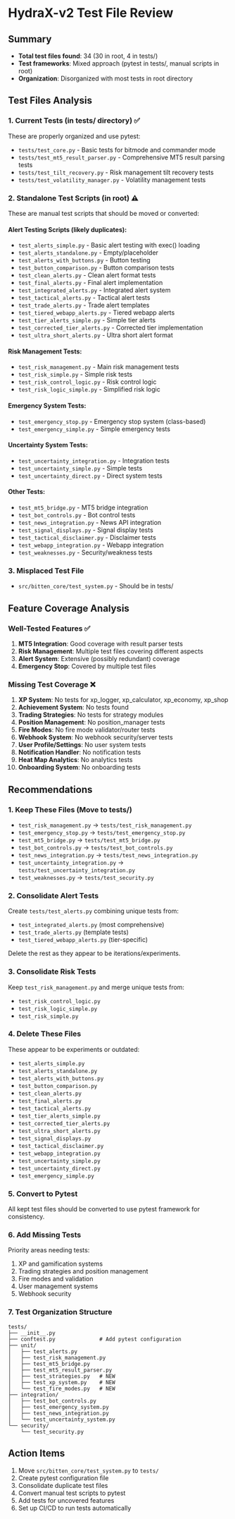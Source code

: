 # HydraX-v2 Test File Review

## Summary
- **Total test files found**: 34 (30 in root, 4 in tests/)
- **Test frameworks**: Mixed approach (pytest in tests/, manual scripts in root)
- **Organization**: Disorganized with most tests in root directory

## Test Files Analysis

### 1. Current Tests (in tests/ directory) ✅
These are properly organized and use pytest:
- `tests/test_core.py` - Basic tests for bitmode and commander mode
- `tests/test_mt5_result_parser.py` - Comprehensive MT5 result parsing tests
- `tests/test_tilt_recovery.py` - Risk management tilt recovery tests  
- `tests/test_volatility_manager.py` - Volatility management tests

### 2. Standalone Test Scripts (in root) ⚠️
These are manual test scripts that should be moved or converted:

#### Alert Testing Scripts (likely duplicates):
- `test_alerts_simple.py` - Basic alert testing with exec() loading
- `test_alerts_standalone.py` - Empty/placeholder
- `test_alerts_with_buttons.py` - Button testing
- `test_button_comparison.py` - Button comparison tests
- `test_clean_alerts.py` - Clean alert format tests
- `test_final_alerts.py` - Final alert implementation
- `test_integrated_alerts.py` - Integrated alert system
- `test_tactical_alerts.py` - Tactical alert tests
- `test_trade_alerts.py` - Trade alert templates
- `test_tiered_webapp_alerts.py` - Tiered webapp alerts
- `test_tier_alerts_simple.py` - Simple tier alerts
- `test_corrected_tier_alerts.py` - Corrected tier implementation
- `test_ultra_short_alerts.py` - Ultra short alert format

#### Risk Management Tests:
- `test_risk_management.py` - Main risk management tests
- `test_risk_simple.py` - Simple risk tests
- `test_risk_control_logic.py` - Risk control logic
- `test_risk_logic_simple.py` - Simplified risk logic

#### Emergency System Tests:
- `test_emergency_stop.py` - Emergency stop system (class-based)
- `test_emergency_simple.py` - Simple emergency tests

#### Uncertainty System Tests:
- `test_uncertainty_integration.py` - Integration tests
- `test_uncertainty_simple.py` - Simple tests
- `test_uncertainty_direct.py` - Direct system tests

#### Other Tests:
- `test_mt5_bridge.py` - MT5 bridge integration
- `test_bot_controls.py` - Bot control tests
- `test_news_integration.py` - News API integration
- `test_signal_displays.py` - Signal display tests
- `test_tactical_disclaimer.py` - Disclaimer tests
- `test_webapp_integration.py` - Webapp integration
- `test_weaknesses.py` - Security/weakness tests

### 3. Misplaced Test File
- `src/bitten_core/test_system.py` - Should be in tests/

## Feature Coverage Analysis

### Well-Tested Features ✅
1. **MT5 Integration**: Good coverage with result parser tests
2. **Risk Management**: Multiple test files covering different aspects
3. **Alert System**: Extensive (possibly redundant) coverage
4. **Emergency Stop**: Covered by multiple test files

### Missing Test Coverage ❌
1. **XP System**: No tests for xp_logger, xp_calculator, xp_economy, xp_shop
2. **Achievement System**: No tests found
3. **Trading Strategies**: No tests for strategy modules
4. **Position Management**: No position_manager tests
5. **Fire Modes**: No fire mode validator/router tests
6. **Webhook System**: No webhook security/server tests
7. **User Profile/Settings**: No user system tests
8. **Notification Handler**: No notification tests
9. **Heat Map Analytics**: No analytics tests
10. **Onboarding System**: No onboarding tests

## Recommendations

### 1. Keep These Files (Move to tests/)
- `test_risk_management.py` → `tests/test_risk_management.py`
- `test_emergency_stop.py` → `tests/test_emergency_stop.py` 
- `test_mt5_bridge.py` → `tests/test_mt5_bridge.py`
- `test_bot_controls.py` → `tests/test_bot_controls.py`
- `test_news_integration.py` → `tests/test_news_integration.py`
- `test_uncertainty_integration.py` → `tests/test_uncertainty_integration.py`
- `test_weaknesses.py` → `tests/test_security.py`

### 2. Consolidate Alert Tests
Create `tests/test_alerts.py` combining unique tests from:
- `test_integrated_alerts.py` (most comprehensive)
- `test_trade_alerts.py` (template tests)
- `test_tiered_webapp_alerts.py` (tier-specific)

Delete the rest as they appear to be iterations/experiments.

### 3. Consolidate Risk Tests
Keep `test_risk_management.py` and merge unique tests from:
- `test_risk_control_logic.py`
- `test_risk_logic_simple.py`
- `test_risk_simple.py`

### 4. Delete These Files
These appear to be experiments or outdated:
- `test_alerts_simple.py`
- `test_alerts_standalone.py` 
- `test_alerts_with_buttons.py`
- `test_button_comparison.py`
- `test_clean_alerts.py`
- `test_final_alerts.py`
- `test_tactical_alerts.py`
- `test_tier_alerts_simple.py`
- `test_corrected_tier_alerts.py`
- `test_ultra_short_alerts.py`
- `test_signal_displays.py`
- `test_tactical_disclaimer.py`
- `test_webapp_integration.py`
- `test_uncertainty_simple.py`
- `test_uncertainty_direct.py`
- `test_emergency_simple.py`

### 5. Convert to Pytest
All kept test files should be converted to use pytest framework for consistency.

### 6. Add Missing Tests
Priority areas needing tests:
1. XP and gamification systems
2. Trading strategies and position management  
3. Fire modes and validation
4. User management systems
5. Webhook security

### 7. Test Organization Structure
```
tests/
├── __init__.py
├── conftest.py              # Add pytest configuration
├── unit/
│   ├── test_alerts.py
│   ├── test_risk_management.py
│   ├── test_mt5_bridge.py
│   ├── test_mt5_result_parser.py
│   ├── test_strategies.py   # NEW
│   ├── test_xp_system.py    # NEW
│   └── test_fire_modes.py   # NEW
├── integration/
│   ├── test_bot_controls.py
│   ├── test_emergency_system.py
│   ├── test_news_integration.py
│   └── test_uncertainty_system.py
└── security/
    └── test_security.py

```

## Action Items
1. Move `src/bitten_core/test_system.py` to `tests/`
2. Create pytest configuration file
3. Consolidate duplicate test files
4. Convert manual test scripts to pytest
5. Add tests for uncovered features
6. Set up CI/CD to run tests automatically